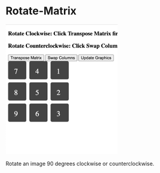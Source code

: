 # Rotate-Matrix

<img src="pic9.png" width='300'/>

Rotate an image 90 degrees clockwise or counterclockwise. 

